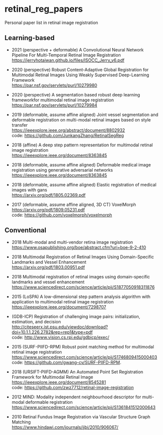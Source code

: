 # retinal_reg_papers
Personal paper list in retinal image registration

## Learning-based

- 2021 (perspective + deformable) A Convolutional Neural Network Pipeline For Multi-Temporal Retinal Image Registration \
https://jerryhotaiwan.github.io/files/ISOCC_Jerry_v6.pdf

- 2020 (perspective) Robust Content-Adaptive Global Registration for Multimodal Retinal Images Using Weakly Supervised Deep-Learning Framework \
https://par.nsf.gov/servlets/purl/10279980

- 2020 (perspective) A segmentation based robust deep learning frameworkfor multimodal retinal image registration \
https://par.nsf.gov/servlets/purl/10279984

- 2019 (deformable, assume affine aligned) Joint vessel segmentation and deformable registration on multi-modal retinal images based on style transfer \
https://ieeexplore.ieee.org/abstract/document/8802932 \
code: https://github.com/JunkangZhang/RetinalSegReg 


- 2018 (affine) A deep step pattern representation for multimodal  retinal  image  registration \
https://ieeexplore.ieee.org/document/8363845


- 2018 (deformable, assume affine aligned) Deformable medical image registration using generative adversarial networks \
https://ieeexplore.ieee.org/document/8363845

- 2018 (deformable, assume affine aligned) Elastic registration of medical images with gans \
https://arxiv.org/pdf/1805.02369.pdf

- 2017 (deformable, assume affine aligned, 3D CT) VoxelMorph \
https://arxiv.org/pdf/1809.05231.pdf \
code: https://github.com/voxelmorph/voxelmorph


## Conventional
- 2018 Multi-modal and multi-vendor retina image registration \
https://www.osapublishing.org/boe/abstract.cfm?uri=boe-9-2-410

- 2018 Multimodal Registration of Retinal Images Using Domain-Specific Landmarks and Vessel Enhancement \
https://arxiv.org/pdf/1803.00951.pdf

- 2018 Multimodal registration of retinal images using domain-specific landmarks and vessel enhancement \
https://www.sciencedirect.com/science/article/pii/S1877050918311876

- 2015 (LoSPA) A low-dimensional step pattern analysis algorithm with application to multimodal retinal image registration \
https://ieeexplore.ieee.org/document/7298707

- (GDB-ICP) Registration of challenging image pairs: initialization, estimation, and decision \
http://citeseerx.ist.psu.edu/viewdoc/download?doi=10.1.1.226.2782&rep=rep1&type=pdf \
code: http://www.vision.cs.rpi.edu/gdbicp/exec/

- 2015 (SURF-PIIFD-RPM) Robust point matching method for multimodal retinal image registration\
https://www.sciencedirect.com/science/article/pii/S1746809415000403 \
code: https://github.com/gwang-cv/SURF-PIIFD-RPM.

- 2018 (URSIFT-PIIFD-AGMM) An Automated Point Set Registration Framework for Multimodal Retinal Image \
https://ieeexplore.ieee.org/document/8545281  \
code: https://github.com/zwz7712/retinal-image-registration

- 2012 MIND: Modality independent neighbourhood descriptor for multi-modal deformable registration \
https://www.sciencedirect.com/science/article/pii/S1361841512000643

- 2010 Retinal Fundus Image Registration via Vascular Structure Graph Matching \
https://www.hindawi.com/journals/ijbi/2010/906067/

